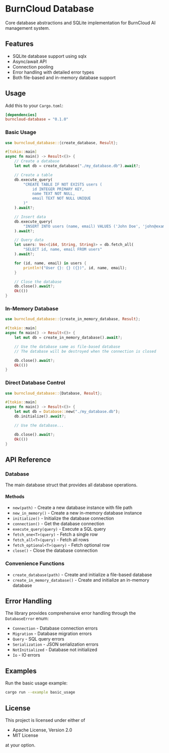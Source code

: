 # BurnCloud Database

Core database abstractions and SQLite implementation for BurnCloud AI management system.

## Features

- SQLite database support using sqlx
- Async/await API
- Connection pooling
- Error handling with detailed error types
- Both file-based and in-memory database support

## Usage

Add this to your `Cargo.toml`:

```toml
[dependencies]
burncloud-database = "0.1.0"
```

### Basic Usage

```rust
use burncloud_database::{create_database, Result};

#[tokio::main]
async fn main() -> Result<()> {
    // Create a database
    let mut db = create_database("./my_database.db").await?;

    // Create a table
    db.execute_query(
        "CREATE TABLE IF NOT EXISTS users (
            id INTEGER PRIMARY KEY,
            name TEXT NOT NULL,
            email TEXT NOT NULL UNIQUE
        )"
    ).await?;

    // Insert data
    db.execute_query(
        "INSERT INTO users (name, email) VALUES ('John Doe', 'john@example.com')"
    ).await?;

    // Query data
    let users: Vec<(i64, String, String)> = db.fetch_all(
        "SELECT id, name, email FROM users"
    ).await?;

    for (id, name, email) in users {
        println!("User {}: {} ({})", id, name, email);
    }

    // Close the database
    db.close().await?;
    Ok(())
}
```

### In-Memory Database

```rust
use burncloud_database::{create_in_memory_database, Result};

#[tokio::main]
async fn main() -> Result<()> {
    let mut db = create_in_memory_database().await?;

    // Use the database same as file-based database
    // The database will be destroyed when the connection is closed

    db.close().await?;
    Ok(())
}
```

### Direct Database Control

```rust
use burncloud_database::{Database, Result};

#[tokio::main]
async fn main() -> Result<()> {
    let mut db = Database::new("./my_database.db");
    db.initialize().await?;

    // Use the database...

    db.close().await?;
    Ok(())
}
```

## API Reference

### Database

The main database struct that provides all database operations.

#### Methods

- `new(path)` - Create a new database instance with file path
- `new_in_memory()` - Create a new in-memory database instance
- `initialize()` - Initialize the database connection
- `connection()` - Get the database connection
- `execute_query(query)` - Execute a SQL query
- `fetch_one<T>(query)` - Fetch a single row
- `fetch_all<T>(query)` - Fetch all rows
- `fetch_optional<T>(query)` - Fetch optional row
- `close()` - Close the database connection

### Convenience Functions

- `create_database(path)` - Create and initialize a file-based database
- `create_in_memory_database()` - Create and initialize an in-memory database

## Error Handling

The library provides comprehensive error handling through the `DatabaseError` enum:

- `Connection` - Database connection errors
- `Migration` - Database migration errors
- `Query` - SQL query errors
- `Serialization` - JSON serialization errors
- `NotInitialized` - Database not initialized
- `Io` - IO errors

## Examples

Run the basic usage example:

```bash
cargo run --example basic_usage
```

## License

This project is licensed under either of

- Apache License, Version 2.0
- MIT License

at your option.
